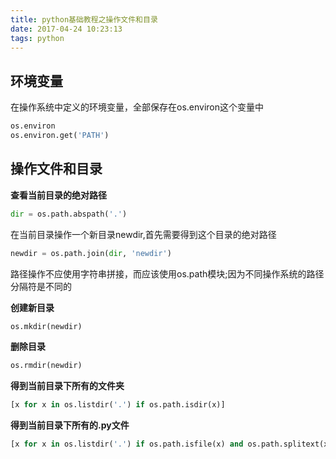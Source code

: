 ```yaml
---
title: python基础教程之操作文件和目录
date: 2017-04-24 10:23:13
tags: python
---
```


## 环境变量

在操作系统中定义的环境变量，全部保存在os.environ这个变量中

```python
os.environ
os.environ.get('PATH')
```

## 操作文件和目录

**查看当前目录的绝对路径**

```python
dir = os.path.abspath('.')
```

在当前目录操作一个新目录newdir,首先需要得到这个目录的绝对路径


```python
newdir = os.path.join(dir, 'newdir')
```

路径操作不应使用字符串拼接，而应该使用os.path模块;因为不同操作系统的路径分隔符是不同的

**创建新目录**

```python
os.mkdir(newdir)
```

**删除目录**

```python
os.rmdir(newdir)
```

**得到当前目录下所有的文件夹**

```python
[x for x in os.listdir('.') if os.path.isdir(x)]
```

**得到当前目录下所有的.py文件**

```python
[x for x in os.listdir('.') if os.path.isfile(x) and os.path.splitext(x)[1]=='.py']
```